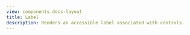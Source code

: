 ```yaml
---
view: components.docs-layout
title: Label
description: Renders an accessible label associated with controls. 
---
```


<x-component-preview component="previews.label-demo"></x-component-preview>
